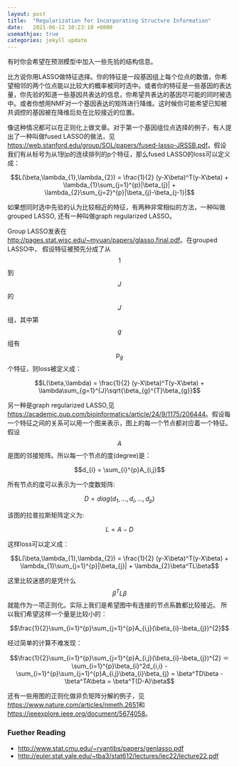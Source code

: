 ```yaml
---
layout: post
title:  "Regularization for Incorporating Structure Information"
date:   2021-06-12 10:23:10 +0800
usemathjax: true
categories: jekyll update
---
```


  有时你会希望在预测模型中加入一些先验的结构信息。

  比方说你用LASSO做特征选择。你的特征是一段基因组上每个位点的数值，你希望相邻的两个位点能以比较大的概率被同时选中。或者你的特征是一些基因的表达量，你先验的知道一些基因共表达的信息，你希望共表达的基因尽可能的同时被选中。或者你想用NMF对一个基因表达的矩阵进行降维。这时候你可能希望已知被共调控的基因被在降维后处在比较接近的位置。

  像这种情况都可以在正则化上做文章。对于第一个基因组位点选择的例子，有人提出了一种叫做fused LASSO的做法，见<https://web.stanford.edu/group/SOL/papers/fused-lasso-JRSSB.pdf>。假设我们有从标号为从1到p的连续排列的p个特征，那么fused LASSO的loss可以定义成：

  $$L(\beta,\lambda_{1},\lambda_{2}) = \frac{1}{2} (y-X\beta)^T(y-X\beta) + \lambda_{1}\sum_{j=1}^{p}|\beta_{j}| + \lambda_{2}\sum_{j=2}^{p}|\beta_{j}-\beta_{j-1}|$$

  如果想同时选中先验的认为比较相近的特征，有两种非常相似的方法，一种叫做grouped LASSO, 还有一种叫做graph regularized LASSO。
  
  Group LASSO发表在<http://pages.stat.wisc.edu/~myuan/papers/glasso.final.pdf>。在grouped LASSO中， 假设特征被预先分成了从$$1$$到$$J$$的$$J$$组，其中第$$g$$组有$$p_{g}$$个特征，则loss被定义成：

  $$L(\beta,\lambda) = \frac{1}{2} (y-X\beta)^T(y-X\beta)  + \lambda\sum_{g=1}^{J}\sqrt{\beta_{g}^{T}\beta_{g}}$$

  另一种是graph regularized LASSO,见 <https://academic.oup.com/bioinformatics/article/24/9/1175/206444>。假设每一个特征之间的关系可以用一个图来表示，图上的每一个节点都对应着一个特征。假设$$A$$是图的邻接矩阵。所以每一个节点的度(degree)是：

  $$d_{i} = \sum_{i}^{p}A_{i,j}$$
  
  所有节点的度可以表示为一个度数矩阵:
  
  $$D = diag(d_{1},...,d_{i},...,d_{p})$$
  
  该图的拉普拉斯矩阵定义为:

  $$L = A - D$$

  这样loss可以定义成：

  $$L(\beta,\lambda_{1},\lambda_{2}) = \frac{1}{2} (y-X\beta)^T(y-X\beta) + \lambda_{1}\sum_{j=1}^{p}|\beta_{j}| + \lambda_{2}\beta^TL\beta$$

  这里比较迷惑的是凭什么$$\beta^TL\beta$$就能作为一项正则化。实际上我们是希望图中有连接的节点系数都比较接近。
  所以我们希望这样一个量是比较小的：

  $$\frac{1}{2}\sum_{i=1}^{p}\sum_{j=1}^{p}A_{i,j}(\beta_{i}-\beta_{j})^{2}$$

  经过简单的计算不难发现：

  $$\frac{1}{2}\sum_{i=1}^{p}\sum_{j=1}^{p}A_{i,j}(\beta_{i}-\beta_{j})^{2} ＝ \sum_{i=1}^{p}\beta_{i}^2d_{i,i} - \sum_{i=1}^{p}\sum_{j=1}^{p}A_{i,j}\beta_{i}\beta_{j} = \beta^TD\beta - \beta^TA\beta = \beta^T(D-A)\beta$$

  还有一些用图的正则化做非负矩阵分解的例子，见<https://www.nature.com/articles/nmeth.2651>和<https://ieeexplore.ieee.org/document/5674058>。


  ### Fuether Reading
  - <http://www.stat.cmu.edu/~ryantibs/papers/genlasso.pdf>
  - <http://euler.stat.yale.edu/~tba3/stat612/lectures/lec22/lecture22.pdf>
